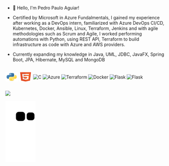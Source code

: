 - 👋 Hello, I'm Pedro Paulo Aguiar!
  
- Certified by Microsoft in Azure Fundalmentals, I gained my experience after working as a DevOps intern, familiarized with Azure
DevOps CI/CD, Kubernetes, Docker, Ansible, Linux, Terraform, Jenkins and with agile methodologies such as Scrum and Agile, I worked performing automations with Python, using REST API, Terraform to build infrastructure as code with Azure and AWS providers.

- Currently expanding my knowledge in Java, UML, JDBC, JavaFX, Spring Boot, JPA, Hibernate, MySQL and MongoDB


<div style="display: inline_block"><br>
  <img align="center" alt="Python" height="30" width="40" src="https://raw.githubusercontent.com/devicons/devicon/master/icons/python/python-original.svg">
  <img align="center" alt="HTML" height="30" width="40" src="https://raw.githubusercontent.com/devicons/devicon/master/icons/html5/html5-original.svg">
  <img align="center" alt="C" height="30" width="40" src="https://cdn.jsdelivr.net/gh/devicons/devicon/icons/c/c-original.svg">
  <img align="center" alt="Azure" height="30" width="40" src="https://cdn.jsdelivr.net/gh/devicons/devicon/icons/azure/azure-original.svg">
  <img align="center" alt="Terraform" height="30" width="40" src="https://cdn.jsdelivr.net/gh/devicons/devicon/icons/terraform/terraform-original.svg" />
  <img align="center" alt="Docker" height="30" width="40" src="https://cdn.jsdelivr.net/gh/devicons/devicon/icons/docker/docker-original.svg" />
  <img align="center" alt="Flask" height="30" width="40" src="https://cdn.jsdelivr.net/gh/devicons/devicon/icons/flask/flask-original.svg" />
  <img align="center" alt="Flask" height="30" width="40" src="https://cdn.jsdelivr.net/gh/devicons/devicon/icons/linux/linux-original.svg" />
  
</div>

##

<div> 
 

  <a href= "https://www.linkedin.com/in/pedro-paulo-santos-leal-de-aguiar-a7bb1a179/" target="_blank"><img src="https://img.shields.io/badge/-LinkedIn-%230077B5?style=for-the-badge&logo=linkedin&logoColor=white" target="_blank"></a> 
 
</div>

![Snake animation](https://github.com/PedroPauloAguiar/PedroPauloAguiar/blob/output/github-contribution-grid-snake.svg)


 
